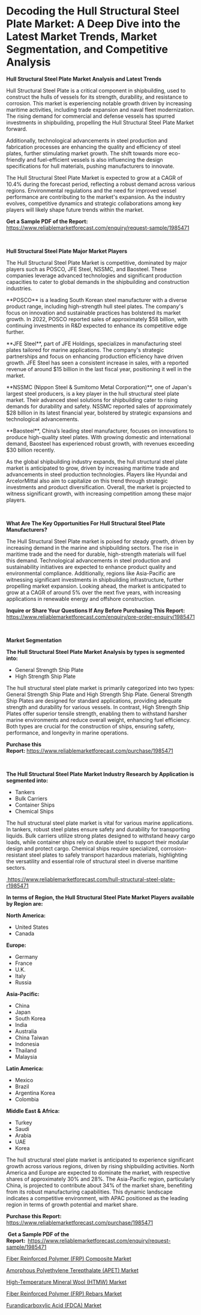 <p><h1>Decoding the Hull Structural Steel Plate Market: A Deep Dive into the Latest Market Trends, Market Segmentation, and Competitive Analysis</h1></p><p><strong>Hull Structural Steel Plate Market Analysis and Latest Trends</strong></p>
<p><p>Hull Structural Steel Plate is a critical component in shipbuilding, used to construct the hulls of vessels for its strength, durability, and resistance to corrosion. This market is experiencing notable growth driven by increasing maritime activities, including trade expansion and naval fleet modernization. The rising demand for commercial and defense vessels has spurred investments in shipbuilding, propelling the Hull Structural Steel Plate Market forward.</p><p>Additionally, technological advancements in steel production and fabrication processes are enhancing the quality and efficiency of steel plates, further stimulating market growth. The shift towards more eco-friendly and fuel-efficient vessels is also influencing the design specifications for hull materials, pushing manufacturers to innovate.</p><p>The Hull Structural Steel Plate Market is expected to grow at a CAGR of 10.4% during the forecast period, reflecting a robust demand across various regions. Environmental regulations and the need for improved vessel performance are contributing to the market's expansion. As the industry evolves, competitive dynamics and strategic collaborations among key players will likely shape future trends within the market.</p></p>
<p><strong>Get a Sample PDF of the Report:&nbsp;</strong> <a href="https://www.reliablemarketforecast.com/enquiry/request-sample/1985471?utm_campaign=1169&utm_medium=2&utm_source=Github&utm_content=ia&utm_term=03042025&utm_id=hull-structural-steel-plate">https://www.reliablemarketforecast.com/enquiry/request-sample/1985471</a></p>
<p>&nbsp;</p>
<p><strong>Hull Structural Steel Plate Major Market Players</strong></p>
<p><p>The Hull Structural Steel Plate Market is competitive, dominated by major players such as POSCO, JFE Steel, NSSMC, and Baosteel. These companies leverage advanced technologies and significant production capacities to cater to global demands in the shipbuilding and construction industries.</p><p>**POSCO** is a leading South Korean steel manufacturer with a diverse product range, including high-strength hull steel plates. The company's focus on innovation and sustainable practices has bolstered its market growth. In 2022, POSCO reported sales of approximately $58 billion, with continuing investments in R&D expected to enhance its competitive edge further.</p><p>**JFE Steel**, part of JFE Holdings, specializes in manufacturing steel plates tailored for marine applications. The company's strategic partnerships and focus on enhancing production efficiency have driven growth. JFE Steel has seen a consistent increase in sales, with a reported revenue of around $15 billion in the last fiscal year, positioning it well in the market.</p><p>**NSSMC (Nippon Steel & Sumitomo Metal Corporation)**, one of Japan's largest steel producers, is a key player in the hull structural steel plate market. Their advanced steel solutions for shipbuilding cater to rising demands for durability and safety. NSSMC reported sales of approximately $28 billion in its latest financial year, bolstered by strategic expansions and technological advancements.</p><p>**Baosteel**, China’s leading steel manufacturer, focuses on innovations to produce high-quality steel plates. With growing domestic and international demand, Baosteel has experienced robust growth, with revenues exceeding $30 billion recently.</p><p>As the global shipbuilding industry expands, the hull structural steel plate market is anticipated to grow, driven by increasing maritime trade and advancements in steel production technologies. Players like Hyundai and ArcelorMittal also aim to capitalize on this trend through strategic investments and product diversification. Overall, the market is projected to witness significant growth, with increasing competition among these major players.</p></p>
<p>&nbsp;</p>
<p><strong>What Are The Key Opportunities For Hull Structural Steel Plate Manufacturers?</strong></p>
<p><p>The Hull Structural Steel Plate market is poised for steady growth, driven by increasing demand in the marine and shipbuilding sectors. The rise in maritime trade and the need for durable, high-strength materials will fuel this demand. Technological advancements in steel production and sustainability initiatives are expected to enhance product quality and environmental compliance. Additionally, regions like Asia-Pacific are witnessing significant investments in shipbuilding infrastructure, further propelling market expansion. Looking ahead, the market is anticipated to grow at a CAGR of around 5% over the next five years, with increasing applications in renewable energy and offshore construction.</p></p>
<p><strong>Inquire or Share Your Questions If Any Before Purchasing This Report:</strong> <a href="https://www.reliablemarketforecast.com/enquiry/pre-order-enquiry/1985471?utm_campaign=1169&utm_medium=2&utm_source=Github&utm_content=ia&utm_term=03042025&utm_id=hull-structural-steel-plate">https://www.reliablemarketforecast.com/enquiry/pre-order-enquiry/1985471</a></p>
<p>&nbsp;</p>
<p><strong>Market Segmentation</strong></p>
<p><strong>The Hull Structural Steel Plate Market Analysis by types is segmented into:</strong></p>
<p><ul><li>General Strength Ship Plate</li><li>High Strength Ship Plate</li></ul></p>
<p><p>The hull structural steel plate market is primarily categorized into two types: General Strength Ship Plate and High Strength Ship Plate. General Strength Ship Plates are designed for standard applications, providing adequate strength and durability for various vessels. In contrast, High Strength Ship Plates offer superior tensile strength, enabling them to withstand harsher marine environments and reduce overall weight, enhancing fuel efficiency. Both types are crucial for the construction of ships, ensuring safety, performance, and longevity in marine operations.</p></p>
<p><strong>Purchase this Report:&nbsp;</strong><a href="https://www.reliablemarketforecast.com/purchase/1985471?utm_campaign=1169&utm_medium=2&utm_source=Github&utm_content=ia&utm_term=03042025&utm_id=hull-structural-steel-plate">https://www.reliablemarketforecast.com/purchase/1985471</a></p>
<p>&nbsp;</p>
<p><strong>The Hull Structural Steel Plate Market Industry Research by Application is segmented into:</strong></p>
<p><ul><li>Tankers</li><li>Bulk Carriers</li><li>Container Ships</li><li>Chemical Ships</li></ul></p>
<p><p>The hull structural steel plate market is vital for various marine applications. In tankers, robust steel plates ensure safety and durability for transporting liquids. Bulk carriers utilize strong plates designed to withstand heavy cargo loads, while container ships rely on durable steel to support their modular design and protect cargo. Chemical ships require specialized, corrosion-resistant steel plates to safely transport hazardous materials, highlighting the versatility and essential role of structural steel in diverse maritime sectors.</p></p>
<p><a href="https://www.reliablemarketforecast.com/hull-structural-steel-plate-r1985471?utm_campaign=1169&utm_medium=2&utm_source=Github&utm_content=ia&utm_term=03042025&utm_id=hull-structural-steel-plate">&nbsp;https://www.reliablemarketforecast.com/hull-structural-steel-plate-r1985471</a></p>
<p><strong>In terms of Region, the Hull Structural Steel Plate Market Players available by Region are:</strong></p>
<p>
    <p> <strong> North America: </strong>
        <ul>
            <li>United States</li>
            <li>Canada</li>
        </ul>
        </p> 
    <p> <strong> Europe: </strong>
        <ul>
            <li>Germany</li>
            <li>France</li>
            <li>U.K.</li>
            <li>Italy</li>
            <li>Russia</li>
        </ul>
        </p> 
    <p> <strong> Asia-Pacific: </strong>
        <ul>
            <li>China</li>
            <li>Japan</li>
            <li>South Korea</li>
            <li>India</li>
            <li>Australia</li>
            <li>China Taiwan</li>
            <li>Indonesia</li>
            <li>Thailand</li>
            <li>Malaysia</li>
        </ul>
        </p> 
    <p> <strong> Latin America: </strong>
        <ul>
            <li>Mexico</li>
            <li>Brazil</li>
            <li>Argentina Korea</li>
            <li>Colombia</li>
        </ul>
        </p> 
    <p> <strong> Middle East & Africa: </strong>
        <ul>
            <li>Turkey</li>
            <li>Saudi</li>
            <li>Arabia</li>
            <li>UAE</li>
            <li>Korea</li>
        </ul>
    </p>
    </p>
<p><p>The hull structural steel plate market is anticipated to experience significant growth across various regions, driven by rising shipbuilding activities. North America and Europe are expected to dominate the market, with respective shares of approximately 30% and 28%. The Asia-Pacific region, particularly China, is projected to contribute about 34% of the market share, benefiting from its robust manufacturing capabilities. This dynamic landscape indicates a competitive environment, with APAC positioned as the leading region in terms of growth potential and market share.</p></p>
<p><strong>Purchase this Report: </strong><a href="https://www.reliablemarketforecast.com/purchase/1985471?utm_campaign=1169&utm_medium=2&utm_source=Github&utm_content=ia&utm_term=03042025&utm_id=hull-structural-steel-plate">https://www.reliablemarketforecast.com/purchase/1985471</a></p>
<p>&nbsp;<strong>Get a Sample PDF of the Report:&nbsp;&nbsp;</strong><a href="https://www.reliablemarketforecast.com/enquiry/request-sample/1985471?utm_campaign=1169&utm_medium=2&utm_source=Github&utm_content=ia&utm_term=03042025&utm_id=hull-structural-steel-plate">https://www.reliablemarketforecast.com/enquiry/request-sample/1985471</a></p>
<p><strong></strong></p>
<p><p><a href="https://github.com/lontohhikma/Market-Research-Report-List-1/blob/main/fiber-reinforced-polymer-frp-composite-market.md?utm_campaign=1169&utm_medium=2&utm_source=Github&utm_content=ia&utm_term=03042025&utm_id=hull-structural-steel-plate">Fiber Reinforced Polymer (FRP) Composite Market</a></p><p><a href="https://github.com/milievkulov/Market-Research-Report-List-1/blob/main/amorphous-polyethylene-terepthalate-apet-market.md?utm_campaign=1169&utm_medium=2&utm_source=Github&utm_content=ia&utm_term=03042025&utm_id=hull-structural-steel-plate">Amorphous Polyethylene Terepthalate (APET) Market</a></p><p><a href="https://github.com/enieyfabius/Market-Research-Report-List-1/blob/main/high-temperature-mineral-wool-htmw-market.md?utm_campaign=1169&utm_medium=2&utm_source=Github&utm_content=ia&utm_term=03042025&utm_id=hull-structural-steel-plate">High-Temperature Mineral Wool (HTMW) Market</a></p><p><a href="https://github.com/steegeneat/Market-Research-Report-List-1/blob/main/fiber-reinforced-polymer-frp-rebars-market.md?utm_campaign=1169&utm_medium=2&utm_source=Github&utm_content=ia&utm_term=03042025&utm_id=hull-structural-steel-plate">Fiber Reinforced Polymer (FRP) Rebars Market</a></p><p><a href="https://github.com/payareganiou/Market-Research-Report-List-1/blob/main/furandicarboxylic-acid-fdca-market.md?utm_campaign=1169&utm_medium=2&utm_source=Github&utm_content=ia&utm_term=03042025&utm_id=hull-structural-steel-plate">Furandicarboxylic Acid (FDCA) Market</a></p></p>